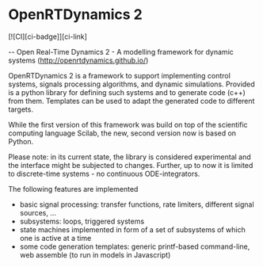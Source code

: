 # OpenRTDynamics 2
[![CI][ci-badge]][ci-link]

-- Open Real-Time Dynamics 2 - A modelling framework for dynamic systems (http://openrtdynamics.github.io/)

OpenRTDynamics 2 is a framework to support implementing control systems, signals processing algorithms, and dynamic simulations. Provided is a python library for defining such systems and to generate code (c++) from them. Templates
can be used to adapt the generated code to different targets.

While the first version of this framework was build on top of the scientific computing language Scilab, the new, second
version now is based on Python.

Please note: in its current state, the library is considered experimental and the interface might be subjected to 
changes. Further, up to now it is limited to discrete-time systems - no continuous ODE-integrators.

The following features are implemented

- basic signal processing: transfer functions, rate limiters, different signal sources, ...
- subsystems: loops, triggered systems
- state machines implemented in form of a set of subsystems of which one is active at a time
- some code generation templates: generic printf-based command-line, web assemble (to run in models in Javascript) 

